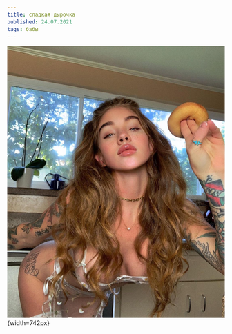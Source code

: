 ```yaml
---
title: сладкая дырочка
published: 24.07.2021
tags: бабы
---
```


![](../content/193292317_1627617674264648_7273243702907832089_n.jpg){width=742px}
